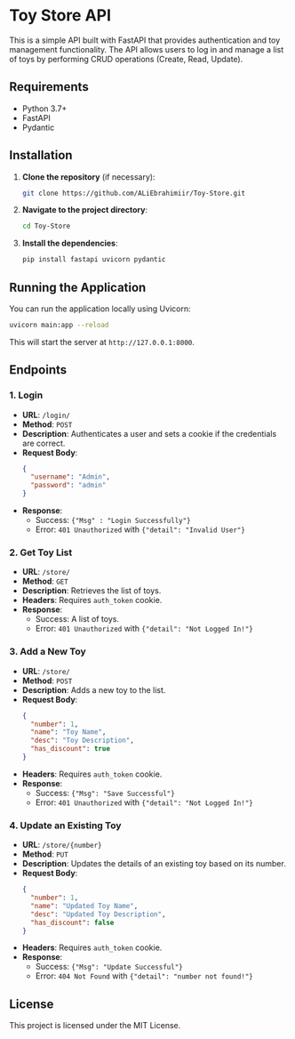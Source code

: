 
# Toy Store API

This is a simple API built with FastAPI that provides authentication and toy management functionality. The API allows users to log in and manage a list of toys by performing CRUD operations (Create, Read, Update).

## Requirements

- Python 3.7+
- FastAPI
- Pydantic

## Installation

1. **Clone the repository** (if necessary):

   ```bash
   git clone https://github.com/ALiEbrahimiir/Toy-Store.git
   ```

2. **Navigate to the project directory**:

   ```bash
   cd Toy-Store
   ```

3. **Install the dependencies**:

   ```bash
   pip install fastapi uvicorn pydantic
   ```

## Running the Application

You can run the application locally using Uvicorn:

```bash
uvicorn main:app --reload
```

This will start the server at `http://127.0.0.1:8000`.

## Endpoints

### 1. **Login**

   - **URL**: `/login/`
   - **Method**: `POST`
   - **Description**: Authenticates a user and sets a cookie if the credentials are correct.
   - **Request Body**:
     ```json
     {
       "username": "Admin",
       "password": "admin"
     }
     ```
   - **Response**:
     - Success: `{"Msg" : "Login Successfully"}`
     - Error: `401 Unauthorized` with `{"detail": "Invalid User"}`

### 2. **Get Toy List**

   - **URL**: `/store/`
   - **Method**: `GET`
   - **Description**: Retrieves the list of toys.
   - **Headers**: Requires `auth_token` cookie.
   - **Response**:
     - Success: A list of toys.
     - Error: `401 Unauthorized` with `{"detail": "Not Logged In!"}`

### 3. **Add a New Toy**

   - **URL**: `/store/`
   - **Method**: `POST`
   - **Description**: Adds a new toy to the list.
   - **Request Body**:
     ```json
     {
       "number": 1,
       "name": "Toy Name",
       "desc": "Toy Description",
       "has_discount": true
     }
     ```
   - **Headers**: Requires `auth_token` cookie.
   - **Response**:
     - Success: `{"Msg": "Save Successful"}`
     - Error: `401 Unauthorized` with `{"detail": "Not Logged In!"}`

### 4. **Update an Existing Toy**

   - **URL**: `/store/{number}`
   - **Method**: `PUT`
   - **Description**: Updates the details of an existing toy based on its number.
   - **Request Body**:
     ```json
     {
       "number": 1,
       "name": "Updated Toy Name",
       "desc": "Updated Toy Description",
       "has_discount": false
     }
     ```
   - **Headers**: Requires `auth_token` cookie.
   - **Response**:
     - Success: `{"Msg": "Update Successful"}`
     - Error: `404 Not Found` with `{"detail": "number not found!"}`

## License

This project is licensed under the MIT License.
